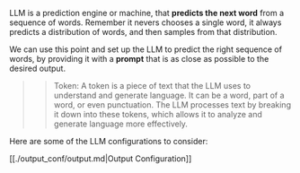 LLM is a prediction engine or machine, that **predicts the next word** from a sequence of words. Remember it nevers chooses a single word, it always predicts a distribution of words, and then samples from that distribution.

We can use this point and set up the LLM to predict the right sequence of words, by providing it with a **prompt** that is as close as possible to the desired output.

>> Token: A token is a piece of text that the LLM uses to understand and generate language. It can be a word, part of a word, or even punctuation. The LLM processes text by breaking it down into these tokens, which allows it to analyze and generate language more effectively.

Here are some of the LLM configurations to consider:

[[./output_conf/output.md|Output Configuration]]
